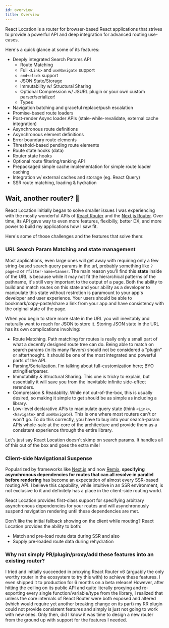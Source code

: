 ```yaml
---
id: overview
title: Overview
---
```


React Location is a router for browser-based React applications that strives to provide a powerful API and deep integration for advanced routing use-cases.

Here's a quick glance at some of its features:

- Deeply integrated Search Params API
  - Route Matching
  - Full `<Link>` and `useNavigate` support
  - `cmd+click` support
  - JSON State/Storage
  - Immutability w/ Structural Sharing
  - Optional Compression w/ JSURL plugin or your own custom parser/serializer!
  - Types
- Navigation batching and graceful replace/push escalation
- Promise-based route loaders
- Post-render Async loader APIs (stale-while-revalidate, external cache integration)
- Asynchronous route definitions
- Asynchronous element definitions
- Error boundary route elements
- Threshold-based pending route elements
- Route state hooks (data)
- Router state hooks
- Optional route filtering/ranking API
- Prepackaged simple cache implementation for simple route loader caching
- Integration w/ external caches and storage (eg. React Query)
- SSR route matching, loading & hydration

## Wait, another router? 🤔

React Location initially began to solve smaller issues I was experiencing with the mostly wonderful APIs of [React Router](https://reactrouter.com/) and the [Next.js Router](https://nextjs.org/docs/api-reference/next/router). Over time, its API gave way to even more features, flexibiliy, better DX, and more power to build my applications how I saw fit.

Here's some of those challenges and the features that solve them:

### URL Search Param Matching and state management

Most applications, even large ones will get away with requiring only a few string-based search query params in the url, probably something like `?page=3` or `?filter-name=tanner`. The main reason you'll find this **state** inside of the URL is because while it may not fit the hierarchical patterns of the pathname, it's still very important to the output of a page. Both the ability to build and match routes on this state and your ability as a developer to manipulate this state without restrction is paramount to your app's developer and user experience. Your users should be able to bookmark/copy-paste/share a link from your app and have consistency with the original state of the page.

When you begin to store more state in the URL you will inevitably and naturally want to reach for JSON to store it. Storing JSON state in the URL has its own complications involving:

- Route Matching. Path matching for routes is really only a small part of what a decently designed route tree can do. Being able to match on search params (in its many flavors) should not be considered a "plugin" or afterthought. It should be one of the most integrated and powerful parts of the API.
- Parsing/Serialization. I'm talking about full-customization here; BYO stringifier/parser.
- Immutability & Structural Sharing. This one is tricky to explain, but essentially it will save you from the inevitable infinite side-effect rerenders.
- Compression & Readablity. While not out-of-the-box, this is usually desired, so making it simple to get should be as simple as including a library.
- Low-level declarative APIs to manipulate query state (think `<Link>`, `<Navigate>` and `useNavigate`). This is one where most routers can't or won't go. To do this correctly, you have to buy into your search-param APIs whole-sale at the core of the architecture and provide them as a consistent experience through the entire library.

Let's just say React Location doesn't skimp on search params. It handles all of this out of the box and goes the extra mile!

### Client-side Navigational Suspense

Popularized by frameworks like [Next.js](https://nextjs.org) and now [Remix](https://remix.run), **specifying asynchronous dependencies for routes that can all resolve in parallel before rendering** has become an expectation of almost every SSR-based routing API. I believe this capability, while intuitive in an SSR environment, is not exclusive to it and definitely has a place in the client-side routing world.

React Location provides first-class support for specifying arbitrary asynchronous dependencies for your routes and will asynchronously suspend navigation rendering until these dependencies are met.

Don't like the initial fallback showing on the client while mouting? React Location provides the ability to both:

- Match and pre-load route data during SSR and also
- Supply pre-loaded route data during rehydration

### Why not simply PR/plugin/proxy/add these features into an existing router?

I tried and initially succeeded in proxying React Router v6 (arguably the only worthy router in the ecosystem to try this with) to achieve these features. I even shipped it to production for 6 months on a beta release! However, after hitting the ceiling on its public API and quite literally proxying and re-exporting every single function/variable/type from the library, I realized that unless the core internals of React Router were both exposed and altered (which would require yet another breaking change on its part) my RR plugin could not provide consistent features and simply is just not going to work with new ones. Only then, did I know it was time to design a new router from the ground up with support for the features I needed.
